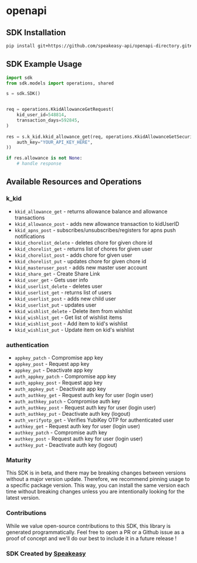 # openapi

<!-- Start SDK Installation -->
## SDK Installation

```bash
pip install git+https://github.com/speakeasy-api/openapi-directory.git#subdirectory=SDKs/kumpeapps.com/5.0.0/python
```
<!-- End SDK Installation -->

## SDK Example Usage
<!-- Start SDK Example Usage -->
```python
import sdk
from sdk.models import operations, shared

s = sdk.SDK()


req = operations.KkidAllowanceGetRequest(
    kid_user_id=548814,
    transaction_days=592845,
)
    
res = s.k_kid.kkid_allowance_get(req, operations.KkidAllowanceGetSecurity(
    auth_key="YOUR_API_KEY_HERE",
))

if res.allowance is not None:
    # handle response
```
<!-- End SDK Example Usage -->

<!-- Start SDK Available Operations -->
## Available Resources and Operations


### k_kid

* `kkid_allowance_get` - returns allowance balance and allowance transactions
* `kkid_allowance_post` - adds new allowance transaction to kidUserID
* `kkid_apns_post` - subscribes/unsubscribes/registers for apns push notifications
* `kkid_chorelist_delete` - deletes chore for given chore id
* `kkid_chorelist_get` - returns list of chores for given user
* `kkid_chorelist_post` - adds chore for given user
* `kkid_chorelist_put` - updates chore for given chore id
* `kkid_masteruser_post` - adds new master user account
* `kkid_share_get` - Create Share Link
* `kkid_user_get` - Gets user info
* `kkid_userlist_delete` - deletes user
* `kkid_userlist_get` - returns list of users
* `kkid_userlist_post` - adds new child user
* `kkid_userlist_put` - updates user
* `kkid_wishlist_delete` - Delete item from wishlist
* `kkid_wishlist_get` - Get list of wishlist items
* `kkid_wishlist_post` - Add item to kid's wishlist
* `kkid_wishlist_put` - Update item on kid's wishlist

### authentication

* `appkey_patch` - Compromise app key
* `appkey_post` - Request app key
* `appkey_put` - Deactivate app key
* `auth_appkey_patch` - Compromise app key
* `auth_appkey_post` - Request app key
* `auth_appkey_put` - Deactivate app key
* `auth_authkey_get` - Request auth key for user (login user)
* `auth_authkey_patch` - Compromise auth key
* `auth_authkey_post` - Request auth key for user (login user)
* `auth_authkey_put` - Deactivate auth key (logout)
* `auth_verifyotp_get` - Verifies YubiKey OTP for authenticated user
* `authkey_get` - Request auth key for user (login user)
* `authkey_patch` - Compromise auth key
* `authkey_post` - Request auth key for user (login user)
* `authkey_put` - Deactivate auth key (logout)
<!-- End SDK Available Operations -->

### Maturity

This SDK is in beta, and there may be breaking changes between versions without a major version update. Therefore, we recommend pinning usage
to a specific package version. This way, you can install the same version each time without breaking changes unless you are intentionally
looking for the latest version.

### Contributions

While we value open-source contributions to this SDK, this library is generated programmatically.
Feel free to open a PR or a Github issue as a proof of concept and we'll do our best to include it in a future release !

### SDK Created by [Speakeasy](https://docs.speakeasyapi.dev/docs/using-speakeasy/client-sdks)
